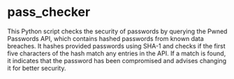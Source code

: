 # pass_checker
This Python script checks the security of passwords by querying the Pwned Passwords API, which contains hashed passwords from known data breaches. It hashes provided passwords using SHA-1 and checks if the first five characters of the hash match any entries in the API. If a match is found, it indicates that the password has been compromised and advises changing it for better security.






